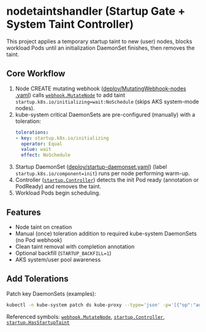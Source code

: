 # nodetaintshandler (Startup Gate + System Taint Controller)

This project applies a temporary startup taint to new (user) nodes, blocks workload Pods until an initialization DaemonSet finishes, then removes the taint.

## Core Workflow

1. Node CREATE mutating webhook ([deploy/MutatingWebhook-nodes .yaml](deploy/MutatingWebhook-nodes%20.yaml)) calls [`webhook.MutateNode`](pkg/webhook/node_webhook.go) to add taint `startup.k8s.io/initializing=wait:NoSchedule` (skips AKS system-mode nodes).
2. kube-system critical DaemonSets are pre-configured (manually) with a toleration:
   ```yaml
   tolerations:
   - key: startup.k8s.io/initializing
     operator: Equal
     value: wait
     effect: NoSchedule
   ```
3. Startup DaemonSet ([deploy/startup-daemonset.yaml](deploy/startup-daemonset.yaml)) (label `startup.k8s.io/component=init`) runs per node performing warm-up.
4. Controller ([`startup.Controller`](pkg/startup/controller.go)) detects the init Pod ready (annotation or PodReady) and removes the taint.
5. Workload Pods begin scheduling.

## Features

- Node taint on creation
- Manual (once) toleration addition to required kube-system DaemonSets (no Pod webhook)
- Clean taint removal with completion annotation
- Optional backfill (`STARTUP_BACKFILL=1`)
- AKS system/user pool awareness

## Add Tolerations

Patch key DaemonSets (examples):
```sh
kubectl -n kube-system patch ds kube-proxy --type='json' -p='[{"op":"add","path":"/spec/template/spec/tolerations/-","value":{"key":"startup.k8s.io/initializing","operator":"Equal","value":"wait","effect":"NoSchedule"}}]'
```

Referenced symbols: [`webhook.MutateNode`](pkg/webhook/node_webhook.go), [`startup.Controller`](pkg/startup/controller.go), [`startup.HasStartupTaint`](pkg/startup/controller.go)